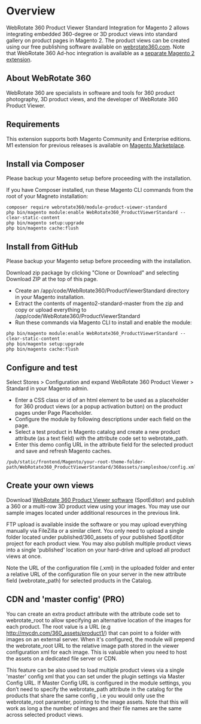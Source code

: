 # Overview

WebRotate 360 Product Viewer Standard Integration for Magento 2 allows integrating embedded 360-degree or 3D product views into standard gallery on product pages in Magento 2. The product views can be created using our free publishing software available on [webrotate360.com](http://www.webrotate360.com/products/webrotate-360-product-viewer.aspx). Note that WebRotate 360 Ad-hoc integration is available as a [separate Magento 2 extension](https://github.com/webrotate360/magento2-adhoc).


## About WebRotate 360

WebRotate 360 are specialists in software and tools for 360 product photography, 3D product views, and the developer of WebRotate 360 Product Viewer.


## Requirements

This extension supports both Magento Community and Enterprise editions. M1 extension for previous releases is available on [Magento Marketplace](https://marketplace.magento.com/webrotate360-webrotate360-catalog.html).


## Install via Composer

Please backup your Magento setup before proceeding with the installation.

If you have Composer installed, run these Magento CLI commands from the root of your Magneto installation:
```shell
composer require webrotate360/module-product-viewer-standard
php bin/magento module:enable WebRotate360_ProductViewerStandard --clear-static-content 
php bin/magento setup:upgrade
php bin/magento cache:flush
```


## Install from GitHub

Please backup your Magento setup before proceeding with the installation.

Download zip package by clicking "Clone or Download" and selecting Download ZIP at the top of this page. 

 * Create an /app/code/WebRotate360/ProductViewerStandard directory in your Magento installation.
 * Extract the contents of magento2-standard-master from the zip and copy or upload everything to /app/code/WebRotate360/ProductViewerStandard
 * Run these commands via Magento CLI  to install and enable the module:
 
 ```shell
php bin/magento module:enable WebRotate360_ProductViewerStandard --clear-static-content  
php bin/magento setup:upgrade
php bin/magento cache:flush
```


## Configure and test

Select Stores > Configuration and expand WebRotate 360 Product Viewer > Standard in your Magento admin. 

* Enter a CSS class or id of an html element to be used as a placeholder for 360 product views (or a popup activation button) on the product pages under Page Placeholder.
* Configure the module by following descriptions under each field on the page.
* Select a test product in Magento catalog and create a new product attribute (as a text field) with the attribute code set to webrotate_path.
* Enter this demo config URL in the attribute field for the selected product and save and refresh Magento caches.

 ```shell
 /pub/static/frontend/Magento/your-root-theme-folder-path/WebRotate360_ProductViewerStandard/360assets/sampleshoe/config.xml
 ```


## Create your own views

Download [WebRotate 360 Product Viewer software](http://www.webrotate360.com/products/webrotate-360-product-viewer.aspx) (SpotEditor) and publish a 360 or a multi-row 3D product view using your images. You may use our sample images located under additional resources in the previous link.

FTP upload is available inside the software or you may upload everything manually via FileZilla or a similar client. You only need to upload a single folder located under published/360_assets of your published SpotEditor project for each product view. You may also publish multiple product views into a single 'published' location on your hard-drive and upload all product views at once.

Note the URL of the configuration file (.xml) in the uploaded folder and enter a relative URL of the configuration file on your server in the new attribute field (webrotate_path) for selected products in the Catalog.


## CDN and 'master config' (PRO)

You can create an extra product attribute with the attribute code set to webrotate_root to allow specifying an alternative location of the images for each product. The root value is a URL (e.g http://mycdn.com/360_assets/product1/) that can point to a folder with images on an external server. When it's configured, the module will prepend the webrotate_root URL to the relative image path stored in the viewer configuration xml for each image. This is valuable when you need to host the assets on a dedicated file server or CDN.

This feature can be also used to load multiple product views via a single 'master' config xml that you can set under the plugin settings via Master Config URL. If Master Config URL is configured in the module settings, you don’t need to specify the webrotate_path attribute in the catalog for the products that share the same config , i.e you would only use the webrotate_root parameter, pointing to the image assets. Note that this will work as long a the number of images and their file names are the same across selected product views. 
